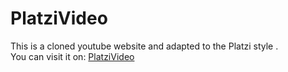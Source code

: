 # PlatziVideo
This is a cloned youtube website and adapted to the Platzi style . <br/>
You can visit it on: [PlatziVideo](https://cristhian-medina.github.io/PlatziVideo/.) 
